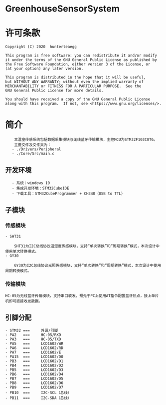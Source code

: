 # GreenhouseSensorSystem

# 许可条款
    Copyright (C) 2020  hunterteaegg

    This program is free software: you can redistribute it and/or modify
    it under the terms of the GNU General Public License as published by
    the Free Software Foundation, either version 3 of the License, or
    (at your option) any later version.

    This program is distributed in the hope that it will be useful,
    but WITHOUT ANY WARRANTY; without even the implied warranty of
    MERCHANTABILITY or FITNESS FOR A PARTICULAR PURPOSE.  See the
    GNU General Public License for more details.

    You should have received a copy of the GNU General Public License
    along with this program.  If not, see <https://www.gnu.org/licenses/>.

# 简介
```
    本温室传感系统包括数据采集模块与无线蓝牙传输模块，主控MCU为STM32F103C8T6。
    主要文件及文件夹为： 
   - ./Drivers/Peripheral 
   - ./Core/Src/main.c
```
## 开发环境
```
   - 系统：windows 10
   - 集成开发环境：STM32CubeIDE 
   - 下载工具：STM32CubeProgrammer + CH340（USB to TTL）
```
## 子模块
### 传感模块
```
- SHT31

    SHT31为I2C总线协议温湿度传感模块，支持“单次转换”和“周期转换”模式，本次设计中使用单次转换模式。
- GY30

    GY30为I2C总线协议光照传感模块，支持“单次转换”和“周期转换”模式，本次设计中使用周期转换模式。
```
### 传输模块
    HC-05为无线蓝牙传输模块，支持串口收发。预先于PC上使用AT指令配置蓝牙热点，接上单片机即可直接收发数据。

## 引脚分配
```
- STM32 ===     外设/引脚
- PA2   ===     HC-05/RXD
- PA3   ===     HC-05/TXD
- PA5   ===     LCD1602/WR
- PA6   ===     LCD1602/RD
- PA7   ===     LCD1602/E
- PA15  ===     LCD1602/D0
- PB3   ===     LCD1602/D1
- PB4   ===     LCD1602/D2
- PB5   ===     LCD1602/D3
- PB6   ===     LCD1602/D4
- PB7   ===     LCD1602/D5
- PB8   ===     LCD1602/D6
- PB9   ===     LCD1602/D7
- PB10  ===     I2C-SCL（总线）
- PB11  ===     I2C-SDA（总线）
```
